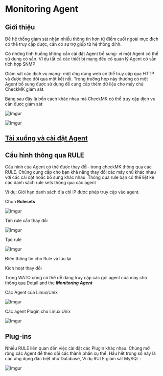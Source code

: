 # Monitoring Agent 

## Giới thiệu

Để hệ thống giám sát nhận nhiều thông tin hơn từ điểm cuối ngoài mục đích có thể truy cập được, cần có sự trợ giúp từ hệ thống đính. 

Có những tình huống không cần cài đặt Agent bổ sung- vì một Agent có thể sử dụng có sẵn. Ví dụ tất cả các thiết bị mạng đều có quản lý Agent có sẵn tích hợp SNMP

Giám sát các dịch vụ mạng- một ứng dụng web có thể truy cập qua HTTP và được theo dõi qua một kết nối. Trong trường hợp này thường có một Agent bổ sung được sử dụng để cung cấp thêm dữ liệu cho máy chủ CheckMK giám sát.

Bảng sau đây là bốn cách khác nhau mà CheckMK có thể truy cập dịch vụ cần đươc giám sát:

![Imgur](https://i.imgur.com/Fm3EH4z.png)

![Imgur](https://i.imgur.com/swKK4Gp.png)


## [Tải xuống và cài đặt Agent](./Thuchanh/Setup-agent.md)

## Cấu hình thông qua RULE

Cấu hình của Agent có thể được thay đổi- trong checkMK thông qua các RULE. Chúng cung cấp cho bạn khả năng thay đổi các máy chủ khác nhau với các cài đặt hoặc bổ sung khác nhau. Thông qua rule bạn có thể liệt kê các danh sách rule sets thông qua các agent

Ví dụ: Giới hạn danh sách địa chỉ IP được phép truy cập vào agent.

Chọn **Rulesets**

![Imgur](https://i.imgur.com/kzr65rI.png)

Tìm rule cần thay đổi

![Imgur](https://i.imgur.com/ABDGHRm.png)

Tạo rule

![Imgur](https://i.imgur.com/vIqwUJg.png)

Điền thông tin cho Rule và lưu lại

Kích hoạt thay đổi

Trong WATO cũng có thể dễ dàng truy cập các gói agent của máy chủ thông qua Detail and the ***Monitoring Agent*** 

Các Agent của Linux/Unix

![Imgur](https://i.imgur.com/l7AEqgm.png)

Các agent Plugin cho Linux Unix

![Imgur](https://i.imgur.com/GafJiCm.png)

## Plug-ins

Nhiều RULE liên quan đến việc cài đặt các Plugin khác nhau. Chúng mở rộng các Agent để theo dõi các thành phần cụ thể. Hầu hết trong số này là các ứng dụng đặc biệt như Database, Ví dụ RULE giám sát MySQL :

![Imgur](https://i.imgur.com/iZPj4Q6.png)


